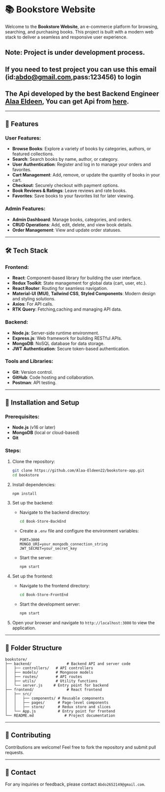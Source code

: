 # 📚 Bookstore Website

Welcome to the **Bookstore Website**, an e-commerce platform for browsing, searching, and purchasing books. This project is built with a modern web stack to deliver a seamless and responsive user experience.

## Note: Project is under development process.

## If you need to test project you can use this email (id:abdo@gmail.com,pass:123456) to login

## The Api developed by the best Backend Engineer [Alaa Eldeen](https://github.com/Alaa-Eldeen22), You can get Api from [here](https://github.com/Alaa-Eldeen22/bookstore-app).

---

## 🌟 Features

### User Features:

- **Browse Books**: Explore a variety of books by categories, authors, or featured collections.
- **Search**: Search books by name, author, or category.
- **User Authentication**: Register and log in to manage your orders and favorites.
- **Cart Management**: Add, remove, or update the quantity of books in your cart.
- **Checkout**: Securely checkout with payment options.
- **Book Reviews & Ratings**: Leave reviews and rate books.
- **Favorites**: Save books to your favorites list for later viewing.

### Admin Features:

- **Admin Dashboard**: Manage books, categories, and orders.
- **CRUD Operations**: Add, edit, delete, and view book details.
- **Order Management**: View and update order statuses.

---

## 🛠️ Tech Stack

### Frontend:

- **React**: Component-based library for building the user interface.
- **Redux Toolkit**: State management for global data (cart, user, etc.).
- **React Router**: Routing for seamless navigation.
- **Material-UI (MUI)**, **Tailwind CSS**, **Styled Components**: Modern design and styling solutions.
- **Axios**: For API calls.
- **RTK Query**: Fetching,caching and managing API data.

### Backend:

- **Node.js**: Server-side runtime environment.
- **Express.js**: Web framework for building RESTful APIs.
- **MongoDB**: NoSQL database for data storage.
- **JWT Authentication**: Secure token-based authentication.

### Tools and Libraries:

- **Git**: Version control.
- **GitHub**: Code hosting and collaboration.
- **Postman**: API testing.

---

## 🚀 Installation and Setup

### Prerequisites:

- **Node.js** (v16 or later)
- **MongoDB** (local or cloud-based)
- **Git**

### Steps:

1. Clone the repository:

   ```bash
   git clone https://github.com/Alaa-Eldeen22/bookstore-app.git
   cd bookstore
   ```

2. Install dependencies:

   ```bash
   npm install
   ```

3. Set up the backend:

   - Navigate to the backend directory:
     ```bash
     cd Book-Store-BackEnd
     ```
   - Create a `.env` file and configure the environment variables:
     ```env
     PORT=3000
     MONGO_URI=your_mongodb_connection_string
     JWT_SECRET=your_secret_key
     ```
   - Start the server:
     ```bash
     npm start
     ```

4. Set up the frontend:

   - Navigate to the frontend directory:
     ```bash
     cd Book-Store-FrontEnd
     ```
   - Start the development server:
     ```bash
     npm start
     ```

5. Open your browser and navigate to `http://localhost:3000` to view the application.

---

## 📂 Folder Structure

```plaintext
bookstore/
├── backend/                # Backend API and server code
│   ├── controllers/   # API controllers
│   ├── models/        # Mongoose models
│   ├── routes/        # API routes
│   ├── utils/         # Utility functions
│   └── server.js     # Entry point for backend
├── frontend/               # React frontend
│   ├── src/
│   │   ├── components/ # Reusable components
│   │   ├── pages/      # Page-level components
│   │   ├── store/      # Redux store and slices
│   └── App.js          # Entry point for frontend
└── README.md              # Project documentation
```

---

## 🤝 Contributing

Contributions are welcome! Feel free to fork the repository and submit pull requests.

---

## 📧 Contact

For any inquiries or feedback, please contact `Abdo2652149@gmail.com`.
